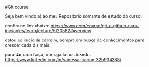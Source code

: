#Git course

Seja bem vindo(a) ao meu Repositorio somente de estudo do curso!


confira no link abaixo:
https://www.com/course/git-e-github-para-iniciantes/learn/lecture/5120582#overview 

estou no inicio da carreira, sempre em busca de conhecimentos para crescer cada dia mais.

para dar uma força, me siga la no Linkedn:
https://www.linkedin.com/in/vanessa-carine-32b934288/
